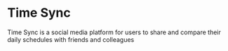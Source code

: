# Time Sync

Time Sync is a social media platform for users to share and compare their daily schedules with friends and colleagues
